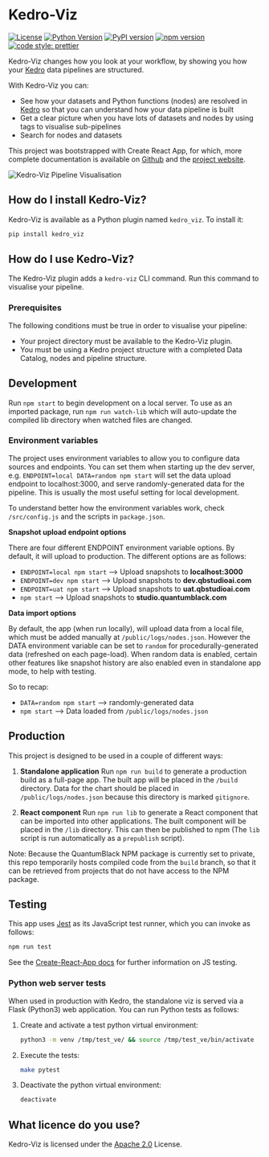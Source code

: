 # Kedro-Viz

[![License](https://img.shields.io/badge/license-Apache%202.0-blue.svg)](https://opensource.org/licenses/Apache-2.0)
[![Python Version](https://img.shields.io/pypi/pyversions/kedro-viz.svg)](https://pypi.org/project/kedro-viz/)
[![PyPI version](https://badge.fury.io/py/kedro-viz.svg)](https://pypi.org/project/kedro-viz/)
[![npm version](https://badge.fury.io/js/%40quantumblacklabs%2Fkedro-viz.svg)](https://badge.fury.io/js/%40quantumblacklabs%2Fkedro-viz)
[![code style: prettier](https://img.shields.io/badge/code_style-prettier-ff69b4.svg)](https://github.com/prettier/prettier)

Kedro-Viz changes how you look at your workflow, by showing you how your [Kedro](https://github.com/quantumblacklabs/kedro) data pipelines are structured.

With Kedro-Viz you can:

- See how your datasets and Python functions (nodes) are resolved in [Kedro](https://github.com/quantumblacklabs/kedro) so that you can understand how your data pipeline is built
- Get a clear picture when you have lots of datasets and nodes by using tags to visualise sub-pipelines
- Search for nodes and datasets

This project was bootstrapped with Create React App, for which, more complete documentation is available on [Github](https://github.com/facebook/create-react-app) and the [project website](https://facebook.github.io/create-react-app/).

![Kedro-Viz Pipeline Visualisation](https://github.com/quantumblacklabs/kedro-viz/blob/master/img/pipeline_visualisation.png)

## How do I install Kedro-Viz?

Kedro-Viz is available as a Python plugin named `kedro_viz`. To install it:

```bash
pip install kedro_viz
```

## How do I use Kedro-Viz?

The Kedro-Viz plugin adds a `kedro-viz` CLI command. Run this command to visualise your pipeline.  

### Prerequisites

The following conditions must be true in order to visualise your pipeline:

* Your project directory must be available to the Kedro-Viz plugin.
* You must be using a Kedro project structure with a completed Data Catalog, nodes and pipeline structure.

## Development

Run `npm start` to begin development on a local server. To use as an imported package, run `npm run watch-lib` which will auto-update the compiled lib directory when watched files are changed.

### Environment variables

The project uses environment variables to allow you to configure data sources and endpoints. You can set them when starting up the dev server, e.g. `ENDPOINT=local DATA=random npm start` will set the data upload endpoint to localhost:3000, and serve randomly-generated data for the pipeline. This is usually the most useful setting for local development.

To understand better how the environment variables work, check `/src/config.js` and the scripts in `package.json`.

**Snapshot upload endpoint options**

There are four different ENDPOINT environment variable options. By default, it will upload to production. The different options are as follows:

- `ENDPOINT=local npm start` --> Upload snapshots to **localhost:3000**
- `ENDPOINT=dev npm start` --> Upload snapshots to **dev.qbstudioai.com**
- `ENDPOINT=uat npm start` --> Upload snapshots to **uat.qbstudioai.com**
- `npm start` --> Upload snapshots to **studio.quantumblack.com**

**Data import options**

By default, the app (when run locally), will upload data from a local file, which must be added manually at `/public/logs/nodes.json`.
However the DATA environment variable can be set to `random` for procedurally-generated data (refreshed on each page-load). When random data is enabled, certain other features like snapshot history are also enabled even in standalone app mode, to help with testing.

So to recap:

- `DATA=random npm start` --> randomly-generated data
- `npm start` --> Data loaded from `/public/logs/nodes.json`

## Production

This project is designed to be used in a couple of different ways:

1. **Standalone application**
  Run `npm run build` to generate a production build as a full-page app. The built app will be placed in the `/build` directory. Data for the chart should be placed in `/public/logs/nodes.json` because this directory is marked `gitignore`.

2. **React component**
  Run `npm run lib` to generate a React component that can be imported into other applications. The built component will be placed in the `/lib` directory. This can then be published to npm (The `lib` script is run automatically as a `prepublish` script).

  Note: Because the QuantumBlack NPM package is currently set to private, this repo temporarily hosts compiled code from the `build` branch, so that it can be retrieved from projects that do not have access to the NPM package.

## Testing

This app uses [Jest](https://jestjs.io/) as its JavaScript test runner, which you can invoke as follows:

```bash
npm run test
```

See the [Create-React-App docs](https://github.com/facebook/create-react-app) for further information on JS testing.

### Python web server tests

When used in production with Kedro, the standalone viz is served via a Flask (Python3) web application. You can run Python tests as follows:

1. Create and activate a test python virtual environment:

    ```bash
    python3 -m venv /tmp/test_ve/ && source /tmp/test_ve/bin/activate
    ```
2. Execute the tests:

    ```bash
    make pytest
    ```
3. Deactivate the python virtual environment:

    ```bash
    deactivate
    ```

## What licence do you use?

Kedro-Viz is licensed under the [Apache 2.0](https://github.com/quantumblacklabs/kedro-viz/blob/master/LICENSE.md) License.
